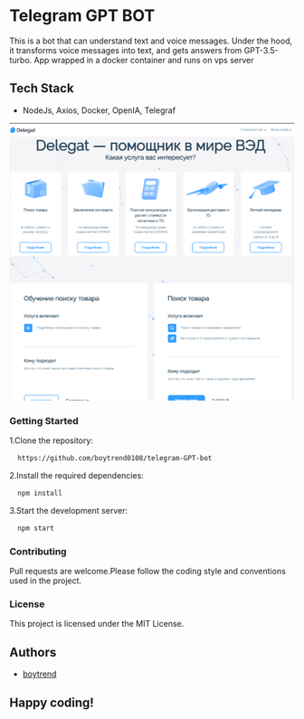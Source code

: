 # Telegram GPT BOT

This is a bot that can understand text and voice messages.
Under the hood, it transforms voice messages into text, and gets answers from GPT-3.5-turbo.
App wrapped in a docker container and runs on vps server

## Tech Stack

- NodeJs, Axios, Docker, OpenIA, Telegraf

![App Screenshot](https://raw.githubusercontent.com/boytrend0108/delegat/master/public/delegat-home.png)

### Getting Started

1.Clone the repository:

```bash
  https://github.com/boytrend0108/telegram-GPT-bot
```

2.Install the required dependencies:

```bash
  npm install
```

3.Start the development server:

```bash
  npm start
```

### Contributing

Pull requests are welcome.Please follow the coding style and conventions used in the project.

### License

This project is licensed under the MIT License.

## Authors

- [boytrend](https://github.com/boytrend0108)

## Happy coding!
